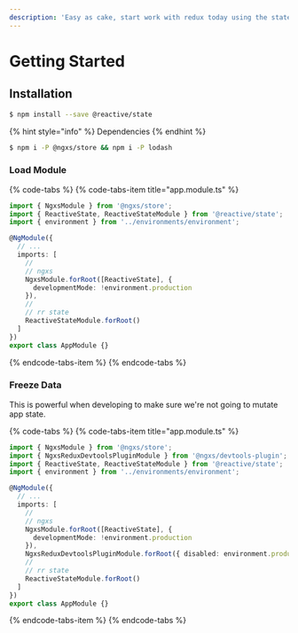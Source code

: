 ```yaml
---
description: 'Easy as cake, start work with redux today using the state package.'
---
```


# Getting Started

## Installation

```bash
$ npm install --save @reactive/state
```

{% hint style="info" %}
Dependencies
{% endhint %}

```bash
$ npm i -P @ngxs/store && npm i -P lodash
```

### Load Module

{% code-tabs %}
{% code-tabs-item title="app.module.ts" %}
```typescript
import { NgxsModule } from '@ngxs/store';
import { ReactiveState, ReactiveStateModule } from '@reactive/state';
import { environment } from '../environments/environment';

@NgModule({
  // ...
  imports: [
    //
    // ngxs
    NgxsModule.forRoot([ReactiveState], {
      developmentMode: !environment.production
    }),
    //
    // rr state
    ReactiveStateModule.forRoot()
  ]
})
export class AppModule {}

```
{% endcode-tabs-item %}
{% endcode-tabs %}

### Freeze Data

This is powerful when developing to make sure we're not going to mutate app state.

{% code-tabs %}
{% code-tabs-item title="app.module.ts" %}
```typescript
import { NgxsModule } from '@ngxs/store';
import { NgxsReduxDevtoolsPluginModule } from '@ngxs/devtools-plugin';
import { ReactiveState, ReactiveStateModule } from '@reactive/state';
import { environment } from '../environments/environment';

@NgModule({
  // ...
  imports: [
    //
    // ngxs
    NgxsModule.forRoot([ReactiveState], {
      developmentMode: !environment.production
    }),
    NgxsReduxDevtoolsPluginModule.forRoot({ disabled: environment.production }),
    //
    // rr state
    ReactiveStateModule.forRoot()
  ]
})
export class AppModule {}
```
{% endcode-tabs-item %}
{% endcode-tabs %}

